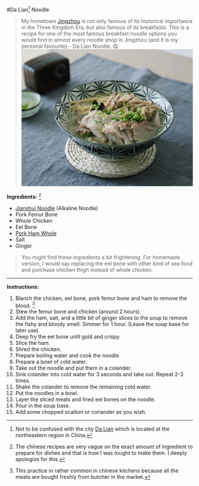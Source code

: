 #Da Lian[^1] Noodle
> My hometown [Jingzhou](https://en.wikipedia.org/wiki/Jingzhou) is not only famous of its historical importance in the Three Kingdom Era, but also famous of its breakfasts. This is a recipe for one of the most famous breakfast noodle options you would find in almost every noodle shop in Jingzhou (and it is my personal favourite) - Da Lian Noodle. :yum:
![Da Lian Noodle](DaLianNoodle.jpg)

**Ingredients:** [^2]
- [Jianshui Noodle](https://redhousespice.com/alkaline-noodles-ramen-noodles/) (Alkaline Noodle)
- Pork Femur Bone
- Whole Chicken
- Eel Bone       
- [Pork Ham Whole](https://pork2go.com/product/pork-ham-whole/)
- Salt
- Ginger

> You might find these ingredients a bit frightening. For homemade version, I would say replacing the eel bone with other kind of sea food and purchase chicken thigh instead of whole chicken.
---

**Instructions:**
1. Blanch the chicken, eel bone, pork femur bone and ham to remove the blood. [^3]
2. Stew the femur bone and chicken (around 2 hours)
3. Add the ham, salt, and a little bit of ginger slices to the soup to remove the fishy and bloody smell. Simmer for 1 hour. (Leave the soup base for later use)
4. Deep fry the eel bone until gold and crispy.
5. Slice the ham.
6. Shred the chicken.
7. Prepare boiling water and cook the noodle.
8. Prepare a bowl of cold water.
9. Take out the noodle and put them in a colander.
10. Sink colander into cold water for 3 seconds and take out. Repeat 2-3 times.
11. Shake the colander to remove the remaining cold water.
12. Put the noodles in a bowl.
13. Layer the sliced meats and fried eel bones on the noodle.
14. Pour in the soup base.
15. Add some chopped scallion or coriander as you wish.


[^1]: Not to be confused with the city [Da Lian](https://en.wikipedia.org/wiki/Dalian) which is located at the northeastern region in China.
[^2]: The chinese recipes are very vague on the exact amount of ingredient to prepare for dishes and that is how I was tought to make them. I deeply apologize for this.
[^3]: This practice in rather common in chinese kitchens because all the meats are bought freshly from butcher in the market.
